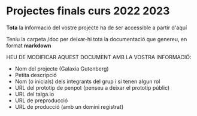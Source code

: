 # Projectes finals curs 2022 2023

**Tota** la informació del vostre projecte ha de ser accessible a partir d'aquí

Teniu la carpeta /doc per deixar-hi tota la documentació que genereu, en format __markdown__

HEU DE MODIFICAR AQUEST DOCUMENT AMB LA VOSTRA INFORMACIÖ:
* Nom del projecte (Galaxia Gutenberg)
* Petita descripció
* Nom (o inicials) dels integrants del grup i si tenen algun rol
* URL del prototip de penpot (penseu a deixar el prototip públic)
* URL del taiga.io
* URL de preproducció 
* URL de producció (amb un domini registrat)


